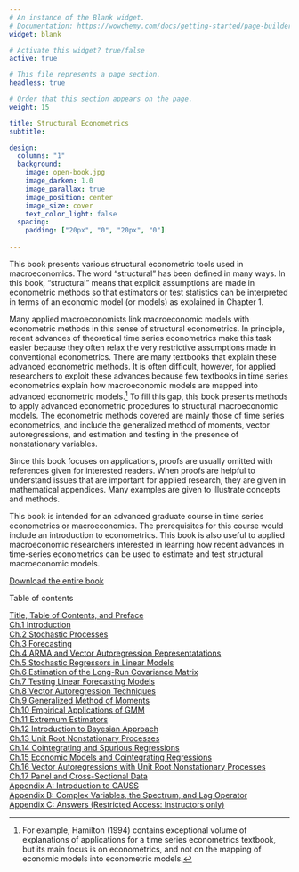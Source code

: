 ```yaml
---
# An instance of the Blank widget.
# Documentation: https://wowchemy.com/docs/getting-started/page-builder/
widget: blank

# Activate this widget? true/false
active: true

# This file represents a page section.
headless: true

# Order that this section appears on the page.
weight: 15

title: Structural Econometrics
subtitle:

design:
  columns: "1"
  background:
    image: open-book.jpg
    image_darken: 1.0
    image_parallax: true
    image_position: center
    image_size: cover
    text_color_light: false
  spacing:
    padding: ["20px", "0", "20px", "0"]
    
---
```




This book presents various structural econometric tools used in macroeconomics.
The word “structural” has been defined in many ways. In this book, “structural”
means that explicit assumptions are made in econometric methods so that estimators
or test statistics can be interpreted in terms of an economic model (or models) as
explained in Chapter 1.

Many applied macroeconomists link macroeconomic models with econometric
methods in this sense of structural econometrics. In principle, recent advances of
theoretical time series econometrics make this task easier because they often relax
the very restrictive assumptions made in conventional econometrics. There are many
textbooks that explain these advanced econometric methods. It is often difficult,
however, for applied researchers to exploit these advances because few textbooks in
time series econometrics explain how macroeconomic models are mapped into advanced
econometric models.[^1] To fill this gap, this book presents methods to apply
advanced econometric procedures to structural macroeconomic models. The econometric
methods covered are mainly those of time series econometrics, and include the
generalized method of moments, vector autoregressions, and estimation and testing
in the presence of nonstationary variables.

Since this book focuses on applications, proofs are usually omitted with references
given for interested readers. When proofs are helpful to understand issues that
are important for applied research, they are given in mathematical appendices. Many
examples are given to illustrate concepts and methods.

This book is intended for an advanced graduate course in time series econometrics
or macroeconomics. The prerequisites for this course would include an introduction
to econometrics. This book is also useful to applied macroeconomic researchers
interested in learning how recent advances in time-series econometrics can be used to
estimate and test structural macroeconomic models.

[^1]: For example, Hamilton (1994) contains exceptional volume of explanations of applications for a
time series econometrics textbook, but its main focus is on econometrics, and not on the mapping
of economic models into econometric models.

[Download the entire book](pdf/book2012-all.pdf)

Table of contents

[Title, Table of Contents, and Preface](pdf/ch00.pdf)  
[Ch.1 Introduction](pdf/ch01.pdf)  
[Ch.2 Stochastic Processes](pdf/ch02.pdf)  
[Ch.3 Forecasting](pdf/ch03.pdf)  
[Ch.4 ARMA and Vector Autoregression Representatations](pdf/ch04.pdf)  
[Ch.5 Stochastic Regressors in Linear Models](pdf/ch05.pdf)  
[Ch.6 Estimation of the Long-Run Covariance Matrix](pdf/ch06.pdf)  
[Ch.7 Testing Linear Forecasting Models](pdf/ch07.pdf)  
[Ch.8 Vector Autoregression Techniques](pdf/ch08.pdf)  
[Ch.9 Generalized Method of Moments](pdf/ch09.pdf)  
[Ch.10 Empirical Applications of GMM](pdf/ch10.pdf)  
[Ch.11 Extremum Estimators](pdf/ch11.pdf)  
[Ch.12 Introduction to Bayesian Approach](pdf/ch12.pdf)  
[Ch.13 Unit Root Nonstationary Processes](pdf/ch13.pdf)  
[Ch.14 Cointegrating and Spurious Regressions](pdf/ch14.pdf)  
[Ch.15 Economic Models and Cointegrating Regressions](pdf/ch15.pdf)  
[Ch.16 Vector Autoregressions with Unit Root Nonstationary Processes](pdf/ch16.pdf)  
[Ch.17 Panel and Cross-Sectional Data](pdf/ch17.pdf)  
[Appendix A: Introduction to GAUSS](pdf/chapp-a.pdf)  
[Appendix B: Complex Variables, the Spectrum, and Lag Operator](pdf/chapp-b.pdf)  
[Appendix C: Answers (Restricted Access: Instructors only)](pdf/chapp-c-secure.pdf)  
